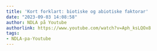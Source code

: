 ```yaml
---
title: 'Kort forklart: biotiske og abiotiske faktorar'
date: "2023-09-03 14:08:58"
author: NDLA på Youtube
authorlink: https://www.youtube.com/watch?v=Aph_ksLQOx8
tags:
- NDLA-pa-Youtube
---
```

